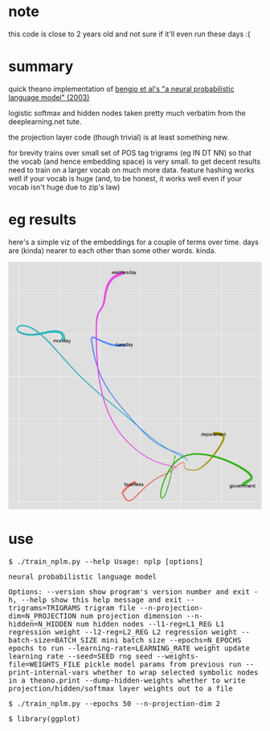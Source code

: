 # note

this code is close to 2 years old and not sure if it'll even run these days :(

# summary

quick theano implementation of <a href="http://machinelearning.wustl.edu/mlpapers/paper_files/BengioDVJ03.pdf">bengio et al's "a neural probabilistic language model" (2003)</a>

logistic softmax and hidden nodes taken pretty much verbatim from the deeplearning.net tute.

the projection layer code (though trivial) is at least something new.

for brevity trains over small set of POS tag trigrams (eg IN DT NN) so that the vocab (and hence embedding space) is very small. to get decent results need to train on a larger vocab on much more data. feature hashing works well if your vocab is huge (and, to be honest, it works well even if your vocab isn't huge due to zip's law)

# eg results

here's a simple viz of the embeddings for a couple of terms over time. days are (kinda) nearer to each other than some other words. kinda.

![embeddings](embeddings.png?raw=true "embeddings")

# use

<tt>
$ ./train_nplm.py --help
Usage: nplp [options]

neural probabilistic language model

Options:
  --version             show program's version number and exit
  -h, --help            show this help message and exit
  --trigrams=TRIGRAMS   trigram file
  --n-projection-dim=N_PROJECTION
                        num projection dimension
  --n-hidden=N_HIDDEN   num hidden nodes
  --l1-reg=L1_REG       L1 regression weight
  --l2-reg=L2_REG       L2 regression weight
  --batch-size=BATCH_SIZE
                        mini batch size
  --epochs=N_EPOCHS     epochs to run
  --learning-rate=LEARNING_RATE
                        weight update learning rate
  --seed=SEED           rng seed
  --weights-file=WEIGHTS_FILE
                        pickle model params from previous run
  --print-internal-vars
                        whether to wrap selected symbolic nodes in a
                        theano.print
  --dump-hidden-weights
                        whether to write projection/hidden/softmax layer
                        weights out to a file

$ ./train_nplm.py --epochs 50 --n-projection-dim 2

$ library(ggplot)




